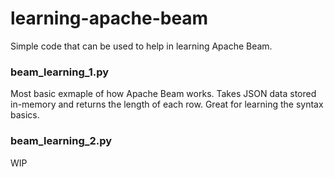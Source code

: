 # learning-apache-beam
Simple code that can be used to help in learning Apache Beam.

### beam_learning_1.py
Most basic exmaple of how Apache Beam works. Takes JSON data stored in-memory and returns the length of each row. Great for learning the syntax basics.

### beam_learning_2.py
WIP

